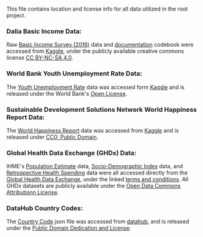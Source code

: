 This file contains location and license info for all data utilized in the root project.

### Dalia Basic Income Data:
Raw [Basic Income Survey (2016)](/Dalia/basic_income_dataset_dalia.csv) data and [documentation](/Dalia/codebook_basicincome.pdf) codebook were accessed from [Kaggle](https://www.kaggle.com/daliaresearch/basic-income-survey-european-dataset), under the publicly available creative commons license [CC BY-NC-SA 4.0](https://creativecommons.org/licenses/by-nc-sa/4.0/).


### World Bank Youth Unemployment Rate Data:
The [Youth Unemployment Rate]() data was accessed form [Kaggle](https://www.kaggle.com/sovannt/world-bank-youth-unemployment) and is released under the World Bank's [Open License](https://data.worldbank.org/summary-terms-of-use).


### Sustainable Development Solutions Network World Happiness Report Data: 
The [World Happiness Report]() data was accessed from [Kaggle](https://www.kaggle.com/unsdsn/world-happiness) and is released under [CC0: Public Domain](https://creativecommons.org/publicdomain/zero/1.0/).


### Global Health Data Exchange (GHDx) Data:
IHME's [Population Estimate]() data, [Socio-Demographic Index]() data, and [Retrospective Health Spending]() data were all accessed directly from the [Global Health Data Exchange](http://ghdx.healthdata.org), under the linked [terms and conditions](http://www.healthdata.org/about/terms-and-conditions). All GHDx datasets are publicly available under the [Open Data Commons Attributionn License](https://opendatacommons.org/licenses/by/summary).


### DataHub Country Codes:
The [Country Code](country_codes_datahub.json) json file was accessed from [datahub](https://datahub.io/core/country-list), and is released under the [Public Domain Dedication and License](https://opendatacommons.org/licenses/pddl/summary). 


